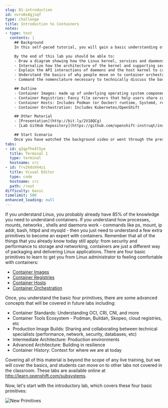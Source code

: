 ```yaml
---
slug: 01-introduction
id: nvrx0x4gjxqf
type: challenge
title: Introduction to Containers
notes:
- type: text
  contents: |
    ## Background
    In this self-paced tutorial, you will gain a basic understanding of the moving parts that make up the typical container architecture.  This will cover container images, registries, hosts, and orchestration.

    By the end of this lab you should be able to:
    - Draw a diagram showing how the Linux kernel, services and daemons work together to create and deploy containers
    - Internalize how the architecture of the kernel and supporting services affect security and performance
    - Explain the API interactions of daemons and the host kernel to create isolated processes
    - Understand the basics of why people move on to container orchestration
    - Command the nomenclature necessary to technically discuss the basics of the single and multi-host toolchain

    ## Outline
    - Container Images: made up of underlying operating system components like libraries and programming languages
    - Container Registries: Fancy file servers that help users share container images
    - Container Hosts: Includes Podman (or Docker) runtime, Systemd, runc, and Libcontainer
    - Container Orchestration: Includes Kubernetes/OpenShift

    ## Other Material
    - [Presentation](http://bit.ly/2V18QCg)
    - [Lab GitHub Repository](https://github.com/openshift-instruqt/instruqt/tree/874d2aa4decef440b36a79de881a39df12211c7c/instruqt-tracks/subsystems-container-internals-lab-2-0-part-1)

    ## Start Scenario
    Once you have watched the background video or went through the presentation, continue to the exercises
tabs:
- id: g2qpfhe4l5ye
  title: Terminal 1
  type: terminal
  hostname: crc
- id: frv2hdshh4zi
  title: Visual Editor
  type: code
  hostname: crc
  path: /root
difficulty: basic
timelimit: 500
enhanced_loading: null
---
```

If you understand Linux, you probably already have 85% of the knowledge you need to understand containers. If you understand how processes, mounts, networks , shells and daemons work - commands like ps, mount, ip addr, bash, httpd and mysqld - then you just need to understand a few extra primitives to become an expert with containers. Remember that all of the things that you already know today still apply: from security and performance to storage and networking, containers are just a different way of packaging and delivering Linux applications. There are four basic primitives to learn to get you from Linux administrator to feeling comfortable with containers:

* [Container Images](https://developers.redhat.com/blog/2018/02/22/container-terminology-practical-introduction/#h.dqlu6589ootw)
* [Container Registries](https://developers.redhat.com/blog/2018/02/22/container-terminology-practical-introduction/#h.4cxnedx7tmvq)
* [Container Hosts](https://developers.redhat.com/blog/2018/02/22/container-terminology-practical-introduction/#h.8tyd9p17othl)
* [Container Orchestration](https://developers.redhat.com/blog/2018/02/22/container-terminology-practical-introduction/#h.6yt1ex5wfo66)

Once, you understand the basic four primitives, there are some advanced concepts that will be covered in future labs including:

* Container Standards: Understanding OCI, CRI, CNI, and more
* Container Tools Ecosystem - Podman, Buildah, Skopeo, cloud registries, etc
* Production Image Builds: Sharing and collaborating between technical specialists (performance, network, security, databases, etc)
* Intermediate Architecture: Production environments
* Advanced Architecture: Building in resilience
* Container History: Context for where we are at today

Covering all of this material is beyond the scope of any live training, but we will cover the basics, and students can move on to other labs not covered in the classroom. These labs are available online at http://learn.openshift.com/subsystems.

Now, let's start with the introductory lab, which covers these four basic primitives:

![New Primitives](../assets/01-new-primitives.png)
